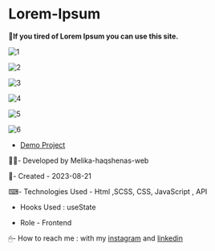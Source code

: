 # Lorem-Ipsum

📄**If you tired of Lorem Ipsum you can use this site.**

![1](https://github.com/Melika-haqshenas-web/Lorem-Ipsum/assets/126666369/ff8602ac-b9c5-434a-aaa9-98b93308a473)

![2](https://github.com/Melika-haqshenas-web/Lorem-Ipsum/assets/126666369/586a5277-ba78-4c62-8ad5-55be58917646)

![3](https://github.com/Melika-haqshenas-web/Lorem-Ipsum/assets/126666369/8a491c40-5888-41ed-b9e8-5f6b66000878)

![4](https://github.com/Melika-haqshenas-web/Lorem-Ipsum/assets/126666369/7e7e5272-df3b-4ad4-badb-2764ae27d8f5)

![5](https://github.com/Melika-haqshenas-web/Lorem-Ipsum/assets/126666369/9894d421-1485-4cc6-9200-18c91d37ed39)

![6](https://github.com/Melika-haqshenas-web/Lorem-Ipsum/assets/126666369/b7403f52-a91b-40a8-a04b-03d612f5a8a8)

- [Demo Project](https://melika-haqshenas-web.github.io/Lorem-Ipsum/)

👩‍💻- Developed by Melika-haqshenas-web

📅- Created - 2023-08-21

⌨- Technologies Used - Html ,SCSS, CSS, JavaScript , API

- Hooks Used : useState 

- Role - Frontend

🖱- How to reach me : with my [instagram](https://www.instagram.com/melika.haqshenas_web/) and [linkedin](https://www.linkedin.com/in/melika-haqshenas-web/)
